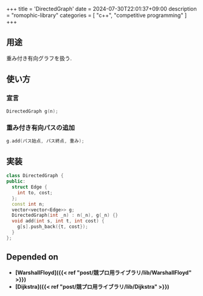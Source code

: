 +++
title = 'DirectedGraph'
date = 2024-07-30T22:01:37+09:00
description = "romophic-library"
categories = [
  "c++",
  "competitive programming"
]
+++
## 用途
重み付き有向グラフを扱う.

## 使い方
### 宣言
```cpp
DirectedGraph g(n);
```

### 重み付き有向パスの追加
```cpp
g.add(パス始点, パス終点, 重み);
```

## 実装
```cpp
class DirectedGraph {
public:
  struct Edge {
    int to, cost;
  };
  const int n;
  vector<vector<Edge>> g;
  DirectedGraph(int _n) : n(_n), g(_n) {}
  void add(int s, int t, int cost) {
    g[s].push_back({t, cost});
  }
};
```

## Depended on
- **[WarshallFloyd]({{< ref "post/競プロ用ライブラリ/lib/WarshallFloyd" >}})**
- **[Dijkstra]({{< ref "post/競プロ用ライブラリ/lib/Dijkstra" >}})**